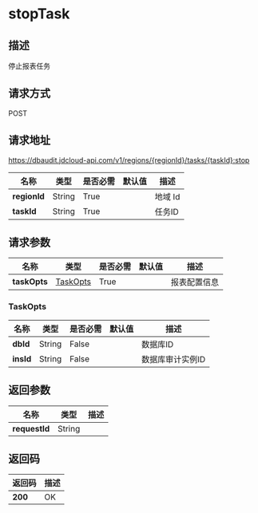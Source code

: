 # stopTask


## 描述
停止报表任务

## 请求方式
POST

## 请求地址
https://dbaudit.jdcloud-api.com/v1/regions/{regionId}/tasks/{taskId}:stop

|名称|类型|是否必需|默认值|描述|
|---|---|---|---|---|
|**regionId**|String|True| |地域 Id|
|**taskId**|String|True| |任务ID|

## 请求参数
|名称|类型|是否必需|默认值|描述|
|---|---|---|---|---|
|**taskOpts**|[TaskOpts](stoptask#taskopts)|True| |报表配置信息|

### <div id="taskopts">TaskOpts</div>
|名称|类型|是否必需|默认值|描述|
|---|---|---|---|---|
|**dbId**|String|False| |数据库ID|
|**insId**|String|False| |数据库审计实例ID|

## 返回参数
|名称|类型|描述|
|---|---|---|
|**requestId**|String| |


## 返回码
|返回码|描述|
|---|---|
|**200**|OK|
